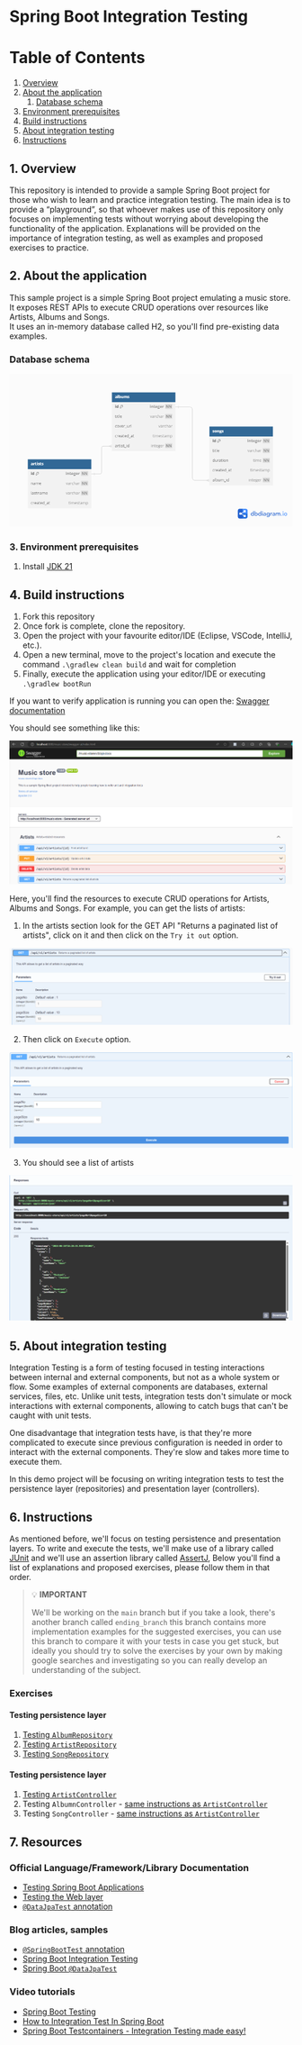 # Spring Boot Integration Testing

# Table of Contents
1. [Overview](#1-overview)
2. [About the application](#2-about-the-application)
   1. [Database schema](#database-schema)
3. [Environment prerequisites](#3-environment-prerequisites)
4. [Build instructions](#4-build-instructions)
5. [About integration testing](#about-integration-testing)
6. [Instructions](#instructions)

## 1. Overview

This repository is intended to provide a sample Spring Boot project for those who wish to learn and practice integration testing. The main idea is to provide a “playground”, 
so that whoever makes use of this repository only focuses on implementing tests without worrying about developing the functionality of the application.
Explanations will be provided on the importance of  integration testing, as well as examples and proposed exercises to practice.

## 2. About the application

This sample project is a simple Spring Boot project emulating a music store. It exposes REST APIs to execute CRUD operations over resources like Artists, Albums and Songs.  
It uses an in-memory database called H2, so you'll find pre-existing data examples.

### Database schema
![Database Schema](./markdown/imgs/music-store.png "Music store database")

### 3. Environment prerequisites

1. Install [JDK 21](https://adoptium.net/temurin/releases/)

## 4. Build instructions

1. Fork this repository
2. Once fork is complete, clone the repository.
3. Open the project with your favourite editor/IDE (Eclipse, VSCode, IntelliJ, etc.).
4. Open a new terminal, move to the project's location and execute the command `.\gradlew clean build` and wait for completion
5. Finally, execute the application using your editor/IDE or executing `.\gradlew bootRun`

If you want to verify application is running you can open the: [Swagger documentation](http://localhost:8080/music-store/swagger-ui/index.html)

You should see something like this:

![Swagger documentation](./markdown/imgs/music-store-docs.png "Music store docs")

Here, you'll find the resources to execute CRUD operations for Artists, Albums and Songs. For example,
you can get the lists of artists:

1. In the artists section look for the GET API "Returns a paginated list of artists", click on it and then click on the `Try it out` option.

![Try it out](./markdown/imgs/get-artists-tryout.png "Try it out")

2. Then click on `Execute` option.

![Execute](./markdown/imgs/get-artists-execute.png "Execute")

3. You should see a list of artists

![Response](./markdown/imgs/get-artists-response.png "Response")

## 5. About integration testing

Integration Testing is a form of testing focused in testing interactions between internal and external components, but not as a whole
system or flow. Some examples of external components are databases, external services, files, etc. Unlike unit tests, integration tests
don't simulate or mock interactions with external components, allowing to catch bugs that can't be caught with unit tests.

One disadvantage that integration tests have, is that they're more complicated to execute since previous configuration is needed in
order to interact with the external components. They're slow and takes more time to execute them.

In this demo project will be focusing on writing integration tests to test the persistence layer (repositories) and presentation
layer (controllers).

## 6. Instructions

As mentioned before, we'll focus on testing persistence and presentation layers. To write and execute the tests, we'll make use
of a library called [JUnit](https://www.baeldung.com/junit-5) and we'll use an assertion library called [AssertJ](https://www.baeldung.com/introduction-to-assertj), 
Below you'll find a list of explanations and proposed exercises, please follow them in that order.

> 💡 **IMPORTANT**
> 
> We'll be working on the `main` branch but if you take a look, there's another branch called `ending_branch` this branch contains more implementation examples
> for the suggested exercises, you can use this branch to compare it with your tests in case you get stuck, but ideally you should try to solve the exercises by your own
> by making google searches and investigating so you can really develop an understanding of the subject.

### Exercises

#### Testing persistence layer

1. [Testing `AlbumRepository`](markdown/album-repository-exercises.md#testing-albumrepository)
2. [Testing `ArtistRepository`](markdown/artist-repository-exercises.md#testing-artistrepository)
3. [Testing `SongRepository`](markdown/song-repository-exercises.md#testing-songrepository)

#### Testing persistence layer

1. [Testing `ArtistController`](markdown/artist-controller-exercises.md#testing-artistcontroller)
2. Testing `AlbumnController` - [same instructions as `ArtistController`](markdown/artist-controller-exercises.md#testing-artistcontroller)
3. Testing `SongController` - [same instructions as `ArtistController`](markdown/artist-controller-exercises.md#testing-artistcontroller)

## 7. Resources

### Official Language/Framework/Library Documentation

- [Testing Spring Boot Applications](https://docs.spring.io/spring-boot/reference/testing/spring-boot-applications.html)
- [Testing the Web layer](https://spring.io/guides/gs/testing-web)
- [`@DataJpaTest` annotation](https://docs.spring.io/spring-boot/api/java/org/springframework/boot/test/autoconfigure/orm/jpa/DataJpaTest.html)

### Blog articles, samples

- [`@SpringBootTest` annotation](https://howtodoinjava.com/spring-boot2/testing/springboottest-annotation/)
- [Spring Boot Integration Testing](https://www.arhohuttunen.com/spring-boot-integration-testing/)
- [Spring Boot `@DataJpaTest`](https://zetcode.com/springboot/datajpatest/)

### Video tutorials

- [Spring Boot Testing](https://www.youtube.com/watch?v=rUbjV3VY1DI)
- [How to Integration Test In Spring Boot](https://www.youtube.com/watch?v=7QCzBwplNIk)
- [Spring Boot Testcontainers - Integration Testing made easy!](https://www.youtube.com/watch?v=erp-7MCK5BU&t=1768s)